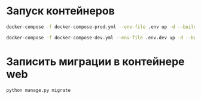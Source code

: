 # Запуск контейнеров
```bash
docker-compose -f docker-compose-prod.yml --env-file .env up -d --build
```
```bash
docker-compose -f docker-compose-dev.yml --env-file .env.dev up -d --build
```

# Записить миграции в контейнере web
```bash
python manage.py migrate
```
